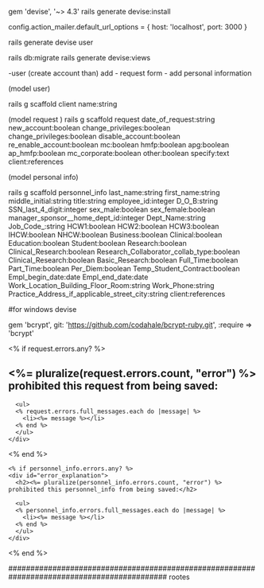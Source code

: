  
gem 'devise', '~> 4.3'
rails generate devise:install

config.action_mailer.default_url_options = { host: 'localhost', port: 3000 }



rails generate devise user

rails db:migrate
rails generate devise:views

  
 -user (create account than) add
	- request form
	- add personal information

 (model user)

rails g scaffold client name:string
 

 (model request )
rails g scaffold request date_of_request:string new_account:boolean change_privileges:boolean change_privileges:boolean disable_account:boolean re_enable_account:boolean mc:boolean   hmfp:boolean apg:boolean ap_hmfp:boolean mc_corporate:boolean other:boolean specify:text client:references

(model personal info)

rails g scaffold personnel_info last_name:string first_name:string middle_initial:string title:string employee_id:integer D_O_B:string SSN_last_4_digit:integer sex_male:boolean sex_female:boolean manager_sponsor__home_dept_id:integer Dept_Name:string Job_Code_:string HCW1:boolean HCW2:boolean HCW3:boolean IHCW:boolean NHCW:boolean  Business:boolean Clinical:boolean Education:boolean Student:boolean Research:boolean Clinical_Research:boolean Research_Collaborator_collab_type:boolean Clinical_Research:boolean Basic_Research:boolean Full_Time:boolean Part_Time:boolean Per_Diem:boolean Temp_Student_Contract:boolean Empl_begin_date:date Empl_end_date:date Work_Location_Building_Floor_Room:string Work_Phone:string Practice_Address_if_applicable_street_city:string client:references
  
    
  
  #for windows devise


 gem 'bcrypt', git: 'https://github.com/codahale/bcrypt-ruby.git', :require => 'bcrypt'





  <% if request.errors.any? %>
    <div id="error_explanation">
      <h2><%= pluralize(request.errors.count, "error") %> prohibited this request from being saved:</h2>

      <ul>
      <% request.errors.full_messages.each do |message| %>
        <li><%= message %></li>
      <% end %>
      </ul>
    </div>
  <% end %>


    <% if personnel_info.errors.any? %>
    <div id="error_explanation">
      <h2><%= pluralize(personnel_info.errors.count, "error") %> prohibited this personnel_info from being saved:</h2>

      <ul>
      <% personnel_info.errors.full_messages.each do |message| %>
        <li><%= message %></li>
      <% end %>
      </ul>
    </div>
  <% end %>

  ############################################################################################
  rootes

  